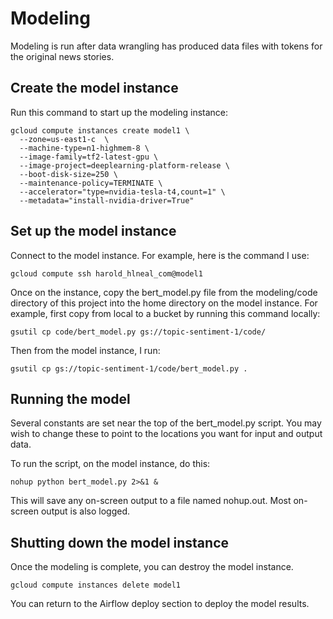 # Modeling

Modeling is run after data wrangling has produced data files with tokens for the original news stories.

## Create the model instance

Run this command to start up the modeling instance:

    gcloud compute instances create model1 \
      --zone=us-east1-c  \
      --machine-type=n1-highmem-8 \
      --image-family=tf2-latest-gpu \
      --image-project=deeplearning-platform-release \
      --boot-disk-size=250 \
      --maintenance-policy=TERMINATE \
      --accelerator="type=nvidia-tesla-t4,count=1" \
      --metadata="install-nvidia-driver=True"

## Set up the model instance

Connect to the model instance.  For example, here is the command I use:

    gcloud compute ssh harold_hlneal_com@model1
    
Once on the instance, copy the bert_model.py file from the modeling/code directory of this project into the home 
directory on the model instance.   For example, first copy from local to a bucket by running this command locally:

    gsutil cp code/bert_model.py gs://topic-sentiment-1/code/
    
Then from the model instance, I run:

    gsutil cp gs://topic-sentiment-1/code/bert_model.py .

## Running the model

Several constants are set near the top of the bert_model.py script.  You may
wish to change these to point to the locations you want for input and output data.

To run the script, on the model instance, do this:

    nohup python bert_model.py 2>&1 &

This will save any on-screen output to a file named nohup.out.  Most on-screen output is also
logged.

## Shutting down the model instance

Once the modeling is complete, you can destroy the model instance.

    gcloud compute instances delete model1
    
You can return to the Airflow deploy section to deploy the model results.

        